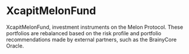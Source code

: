 # XcapitMelonFund
XcapitMelonFund, investment instruments on the Melon Protocol. These portfolios are rebalanced based on the risk profile and portfolio recommendations made by external partners, such as the BrainyCore Oracle.
